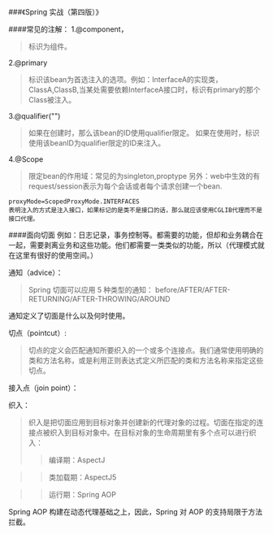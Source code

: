 ###《Spring 实战（第四版）》

####常见的注解：
1.@component，
>标识为组件。

2.@primary 
> 标识该bean为首选注入的选项。例如：InterfaceA的实现类，ClassA,ClassB,当某处需要依赖InterfaceA接口时，标识有primary的那个Class被注入。

3.@qualifier("") 
>如果在创建时，那么该bean的ID使用qualifier限定。
>如果在使用时，标识使用该beanID为qualifier限定的ID来注入。

4.@Scope 
>限定bean的作用域：常见的为singleton,proptype
>另外：web中生效的有request/session表示为每个会话或者每个请求创建一个bean.

	proxyMode=ScopedProxyMode.INTERFACES
	表明注入的方式是注入接口，如果标记的是类不是接口的话，那么就应该使用CGLIB代理而不是接口代理。

####面向切面
例如：日志记录，事务控制等。都需要的功能，但却和业务耦合在一起，需要剥离业务和这些功能。他们都需要一类类似的功能，所以（代理模式就在这里有很好的使用空间。）

通知（advice）：
>Spring 切面可以应用 5 种类型的通知：
before/AFTER/AFTER-RETURNING/AFTER-THROWING/AROUND

通知定义了切面是什么以及何时使用。

切点（pointcut）:

>切点的定义会匹配通知所要织入的一个或多个连接点。我们通常使用明确的类和方法名称，或是利用正则表达式定义所匹配的类和方法名称来指定这些切点。	

接入点（join point）：


织入：
>织入是把切面应用到目标对象并创建新的代理对象的过程。切面在指定的连接点被织入到目标对象中。在目标对象的生命周期里有多个点可以进行织入：
>>编译期：AspectJ

>>类加载期：AspectJ5

>>运行期：Spring AOP


Spring AOP 构建在动态代理基础之上，因此，Spring 对 AOP 的支持局限于方法拦截。
